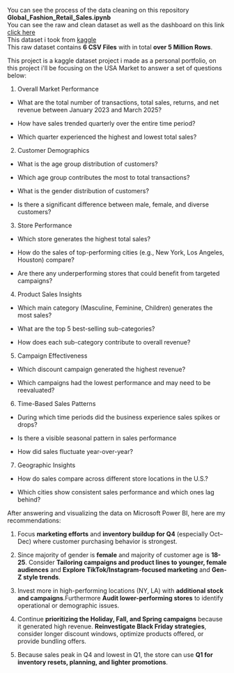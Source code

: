 You can see the process of the data cleaning on this repository **Global_Fashion_Retail_Sales.ipynb**  
You can see the raw and clean dataset as well as the dashboard on this link [click here](https://drive.google.com/drive/folders/1uNBnY0RjbpzSwEk4Q_a_l5q_69Colxlz?usp=sharing)  
This dataset i took from [kaggle](https://www.kaggle.com/datasets/ricgomes/global-fashion-retail-stores-dataset?select=discounts.csv)  
This raw dataset contains **6 CSV Files** with in total **over 5 Million Rows**.  

This project is a kaggle dataset project i made as a personal portfolio, on this project i'll be focusing on the USA Market to answer
a set of questions below:

1. Overall Market Performance
- What are the total number of transactions, total sales, returns, and net revenue between January 2023 and March 2025?

- How have sales trended quarterly over the entire time period?

- Which quarter experienced the highest and lowest total sales?

2. Customer Demographics
- What is the age group distribution of customers?

- Which age group contributes the most to total transactions?

- What is the gender distribution of customers?

- Is there a significant difference between male, female, and diverse customers?

3. Store Performance
- Which store generates the highest total sales?

- How do the sales of top-performing cities (e.g., New York, Los Angeles, Houston) compare?

- Are there any underperforming stores that could benefit from targeted campaigns?

4. Product Sales Insights
- Which main category (Masculine, Feminine, Children) generates the most sales?

- What are the top 5 best-selling sub-categories?

- How does each sub-category contribute to overall revenue?

5. Campaign Effectiveness
- Which discount campaign generated the highest revenue?

- Which campaigns had the lowest performance and may need to be reevaluated?

6. Time-Based Sales Patterns
- During which time periods did the business experience sales spikes or drops?

- Is there a visible seasonal pattern in sales performance

- How did sales fluctuate year-over-year?

7. Geographic Insights
- How do sales compare across different store locations in the U.S.?

- Which cities show consistent sales performance and which ones lag behind?

  
After answering and visualizing the data on Microsoft Power BI, here are my recommendations:

1. Focus **marketing efforts** and **inventory buildup for Q4** (especially Oct–Dec) where customer purchasing behavior is strongest.
   
2. Since majority of gender is **female** and majority of customer age is **18-25**. Consider **Tailoring campaigns and product lines to younger, female audiences**
   and **Explore TikTok/Instagram-focused marketing** and **Gen-Z style trends**.
   
3. Invest more in high-performing locations (NY, LA) with **additional stock and campaigns**.Furthermore **Audit lower-performing stores** to identify operational or demographic issues.
 
4. Continue **prioritizing the Holiday, Fall, and Spring campaigns** because it generated high revenue. **Reinvestigate Black Friday strategies**, consider longer discount windows, optimize products offered, or
   provide bundling offers.
   
6. Because sales peak in Q4 and lowest in Q1, the store can use **Q1 for inventory resets, planning, and lighter promotions**.

